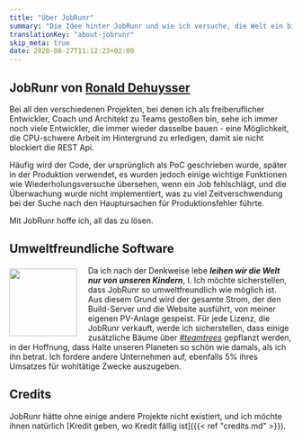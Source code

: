 ```yaml
---
title: "Über JobRunr"
summary: "Die Idee hinter JobRunr und wie ich versuche, die Welt ein bisschen besser und grüner zu machen."
translationKey: "about-jobrunr"
skip_meta: true
date: 2020-08-27T11:12:23+02:00
---
```

## JobRunr von [Ronald Dehuysser](https://www.linkedin.com/in/ronalddehuysser/)
Bei all den verschiedenen Projekten, bei denen ich als freiberuflicher Entwickler, Coach und Architekt zu Teams gestoßen bin, sehe ich immer noch viele Entwickler, die immer wieder dasselbe bauen - eine Möglichkeit, die CPU-schwere Arbeit im Hintergrund zu erledigen, damit sie nicht blockiert die REST Api.

Häufig wird der Code, der ursprünglich als PoC geschrieben wurde, später in der Produktion verwendet, es wurden jedoch einige wichtige Funktionen wie Wiederholungsversuche übersehen, wenn ein Job fehlschlägt, und die Überwachung wurde nicht implementiert, was zu viel Zeitverschwendung bei der Suche nach den Hauptursachen für Produktionsfehler führte.

Mit JobRunr hoffe ich, all das zu lösen.

## Umweltfreundliche Software
<img src="/eco-friendly.webp" style = "float: left; height: 120px; margin: 5px 20px 0 0" /> Da ich nach der Denkweise lebe *__leihen wir die Welt nur von unseren Kindern__*, I. Ich möchte sicherstellen, dass JobRunr so umweltfreundlich wie möglich ist. Aus diesem Grund wird der gesamte Strom, der den Build-Server und die Website ausführt, von meiner eigenen PV-Anlage gespeist. Für jede Lizenz, die JobRunr verkauft, werde ich sicherstellen, dass einige zusätzliche Bäume über *[#teamtrees](https://teamtrees.org/)* gepflanzt werden, in der Hoffnung, dass Halte unseren Planeten so schön wie damals, als ich ihn betrat. Ich fordere andere Unternehmen auf, ebenfalls 5% ihres Umsatzes für wohltätige Zwecke auszugeben.

## Credits
JobRunr hätte ohne einige andere Projekte nicht existiert, und ich möchte ihnen natürlich [Kredit geben, wo Kredit fällig ist]({{< ref "credits.md" >}}).